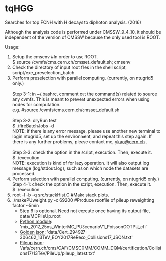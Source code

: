 # tqHGG

Searches for top FCNH with H decays to diphoton analysis. (2016)

Although the analysis code is performed under CMSSW_9_4_10,
it should be independent of the version of CMSSW because the only used tool is ROOT.

Usage:
1. Setup the cmsenv #In order to use ROOT. <br />
   $ source /cvmfs/cms.cern.ch/cmsset_default.sh; cmsenv
2. Check the directory of input root files in the shell script, script/exe_preselection_batch.
3. Perform preselection with parallel computing. (currently, on ntugrid5 only.) <br />
    <br />
   Step 3-1: in ~/.bashrc, comment out the command(s) related to source any cvmfs. 
   This is meant to prevent unexpected errors when using nodes for computation.<br />
   e.g. #source /cvmfs/cms.cern.ch/cmsset_default.sh <br />
    <br />
   Step 3-2: dryRun test <br />
   $ ./fireBatchJobs -d <br />
   NOTE: if there is any error message, please use another new terminal to login ntugrid5, set up the environment, and repeat this step again.
   If there is any further problems, please contact me, ykao@cern.ch . <br />
    <br />
   Step 3-3: check the option in the script, execution. Then, execute it. <br />
   $ ./execution <br />
   NOTE: execution is kind of for lazy operation. It will also output log message (log/stdout.log), such as on which node the datasets are processed.
    <br />
4. Perform selection with parallel computing. (currently, on ntugrid5 only.) <br />
   Step 4-1: check the option in the script, execution. Then, execute it. <br />
   $ ./execution <br />
5. root -l -b -q src/stackHist.C #Make stack plots.
6. ./makePUweight.py -x 69200 #Produce rootfile of pileup reweighting factor ~5min <br />
    - Step 6 is optional. Need not execute once having its output file, data/MCPileUp.root<br />
    - [Python module](https://github.com/cms-sw/cmssw/tree/master/SimGeneral/MixingModule/python?fbclid=IwAR2ehfE0hR8uaewPro4vQXos5I_IU6O7cyrtefQxTT6bMpyMETCTzpSuK58): 'mix_2017_25ns_WinterMC_PUScenarioV1_PoissonOOTPU_cfi' <br />
    - [Golden json](https://twiki.cern.ch/twiki/bin/view/CMS/PdmV2017Analysis#13_TeV_pp_runs_ReReco): 'data/Cert_294927-306462_13TeV_EOY2017ReReco_Collisions17_JSON.txt' <br />
    - [Pileup json](https://twiki.cern.ch/twiki/bin/viewauth/CMS/PileupJSONFileforData#Pileup_JSON_Files_For_Run_II): '/afs/cern.ch/cms/CAF/CMSCOMM/COMM_DQM/certification/Collisions17/13TeV/PileUp/pileup_latest.txt'
